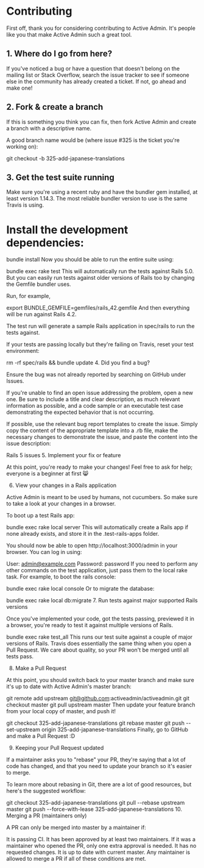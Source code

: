# Contributing

First off, thank you for considering contributing to Active Admin. It's people like you that make Active Admin such a great tool.

## 1. Where do I go from here?

If you've noticed a bug or have a question that doesn't belong on the mailing list or Stack Overflow, search the issue tracker to see if someone else in the community has already created a ticket. If not, go ahead and make one!

## 2. Fork & create a branch

If this is something you think you can fix, then fork Active Admin and create a branch with a descriptive name.

A good branch name would be (where issue #325 is the ticket you're working on):

git checkout -b 325-add-japanese-translations
## 3. Get the test suite running

Make sure you're using a recent ruby and have the bundler gem installed, at least version 1.14.3. The most reliable bundler version to use is the same Travis is using.

# Install the development dependencies:

bundle install
Now you should be able to run the entire suite using:

bundle exec rake test
This will automatically run the tests against Rails 5.0. But you can easily run tests against older versions of Rails too by changing the Gemfile bundler uses.

Run, for example,

export BUNDLE_GEMFILE=gemfiles/rails_42.gemfile
And then everything will be run against Rails 4.2.

The test run will generate a sample Rails application in spec/rails to run the tests against.

If your tests are passing locally but they're failing on Travis, reset your test environment:

rm -rf spec/rails && bundle update
4. Did you find a bug?

Ensure the bug was not already reported by searching on GitHub under Issues.

If you're unable to find an open issue addressing the problem, open a new one. Be sure to include a title and clear description, as much relevant information as possible, and a code sample or an executable test case demonstrating the expected behavior that is not occurring.

If possible, use the relevant bug report templates to create the issue. Simply copy the content of the appropriate template into a .rb file, make the necessary changes to demonstrate the issue, and paste the content into the issue description:

Rails 5 issues
5. Implement your fix or feature

At this point, you're ready to make your changes! Feel free to ask for help; everyone is a beginner at first 😸

6. View your changes in a Rails application

Active Admin is meant to be used by humans, not cucumbers. So make sure to take a look at your changes in a browser.

To boot up a test Rails app:

bundle exec rake local server
This will automatically create a Rails app if none already exists, and store it in the .test-rails-apps folder.

You should now be able to open http://localhost:3000/admin in your browser. You can log in using:

User: admin@example.com
Password: password
If you need to perform any other commands on the test application, just pass them to the local rake task. For example, to boot the rails console:

bundle exec rake local console
Or to migrate the database:

bundle exec rake local db:migrate
7. Run tests against major supported Rails versions

Once you've implemented your code, got the tests passing, previewed it in a browser, you're ready to test it against multiple versions of Rails.

bundle exec rake test_all
This runs our test suite against a couple of major versions of Rails. Travis does essentially the same thing when you open a Pull Request. We care about quality, so your PR won't be merged until all tests pass.

8. Make a Pull Request

At this point, you should switch back to your master branch and make sure it's up to date with Active Admin's master branch:

git remote add upstream git@github.com:activeadmin/activeadmin.git
git checkout master
git pull upstream master
Then update your feature branch from your local copy of master, and push it!

git checkout 325-add-japanese-translations
git rebase master
git push --set-upstream origin 325-add-japanese-translations
Finally, go to GitHub and make a Pull Request :D

9. Keeping your Pull Request updated

If a maintainer asks you to "rebase" your PR, they're saying that a lot of code has changed, and that you need to update your branch so it's easier to merge.

To learn more about rebasing in Git, there are a lot of good resources, but here's the suggested workflow:

git checkout 325-add-japanese-translations
git pull --rebase upstream master
git push --force-with-lease 325-add-japanese-translations
10. Merging a PR (maintainers only)

A PR can only be merged into master by a maintainer if:

It is passing CI.
It has been approved by at least two maintainers. If it was a maintainer who opened the PR, only one extra approval is needed.
It has no requested changes.
It is up to date with current master.
Any maintainer is allowed to merge a PR if all of these conditions are met.
